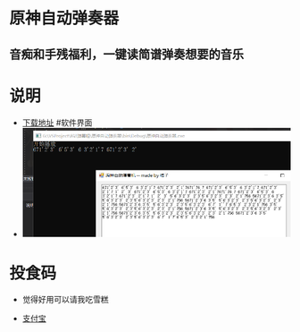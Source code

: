 # 原神自动弹奏器
 
## 音痴和手残福利，一键读简谱弹奏想要的音乐

# 说明

+ [下载地址](https://github.com/red-gezi/Genshin-Impact-Auto-Music/releases/tag/1.0)
#软件界面
+ ![1.png](/img/1.png)
# 投食码
+ 觉得好用可以请我吃雪糕

+ [支付宝](/img/2.png)
